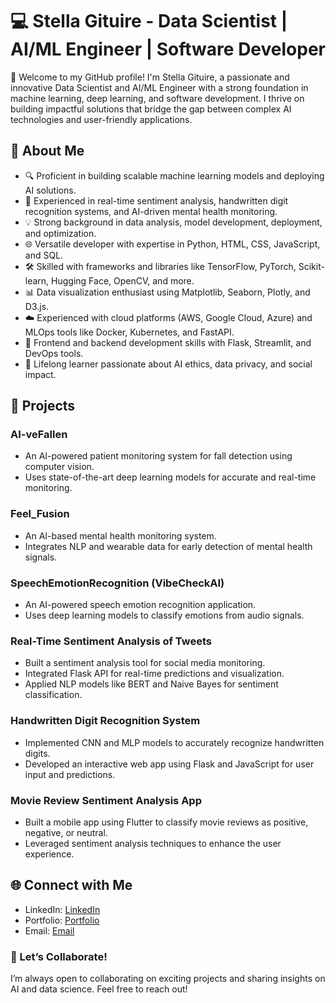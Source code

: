 # 💻 Stella Gituire - Data Scientist | AI/ML Engineer | Software Developer

🚀 Welcome to my GitHub profile! 
I'm Stella Gituire, a passionate and innovative Data Scientist and AI/ML Engineer with a strong foundation in machine learning, deep learning, and software development. 
I thrive on building impactful solutions that bridge the gap between complex AI technologies and user-friendly applications.

## 🌟 About Me
- 🔍 Proficient in building scalable machine learning models and deploying AI solutions.
- 🤖 Experienced in real-time sentiment analysis, handwritten digit recognition systems, and AI-driven mental health monitoring.
- 💡 Strong background in data analysis, model development, deployment, and optimization.
- 🌐 Versatile developer with expertise in Python, HTML, CSS, JavaScript, and SQL.
- 🛠️ Skilled with frameworks and libraries like TensorFlow, PyTorch, Scikit-learn, Hugging Face, OpenCV, and more.
- 📊 Data visualization enthusiast using Matplotlib, Seaborn, Plotly, and D3.js.
- ☁️ Experienced with cloud platforms (AWS, Google Cloud, Azure) and MLOps tools like Docker, Kubernetes, and FastAPI.
- 🎨 Frontend and backend development skills with Flask, Streamlit, and DevOps tools.
- 🌱 Lifelong learner passionate about AI ethics, data privacy, and social impact.

## 📝 Projects
### AI-veFallen
- An AI-powered patient monitoring system for fall detection using computer vision.
- Uses state-of-the-art deep learning models for accurate and real-time monitoring.

### Feel_Fusion
- An AI-based mental health monitoring system.
- Integrates NLP and wearable data for early detection of mental health signals.

### SpeechEmotionRecognition (VibeCheckAI)
- An AI-powered speech emotion recognition application.
- Uses deep learning models to classify emotions from audio signals.

### Real-Time Sentiment Analysis of Tweets
- Built a sentiment analysis tool for social media monitoring.
- Integrated Flask API for real-time predictions and visualization.
- Applied NLP models like BERT and Naive Bayes for sentiment classification.

### Handwritten Digit Recognition System
- Implemented CNN and MLP models to accurately recognize handwritten digits.
- Developed an interactive web app using Flask and JavaScript for user input and predictions.

### Movie Review Sentiment Analysis App
- Built a mobile app using Flutter to classify movie reviews as positive, negative, or neutral.
- Leveraged sentiment analysis techniques to enhance the user experience.

## 🌐 Connect with Me
- LinkedIn: [LinkedIn](https://www.linkedin.com/in/stella-gituire-60b925b3/)
- Portfolio: [Portfolio](https://swangechi.github.io)
- Email: [Email](sgituire@gmail.com)

### 🤝 Let’s Collaborate!
I’m always open to collaborating on exciting projects and sharing insights on AI and data science. Feel free to reach out!

